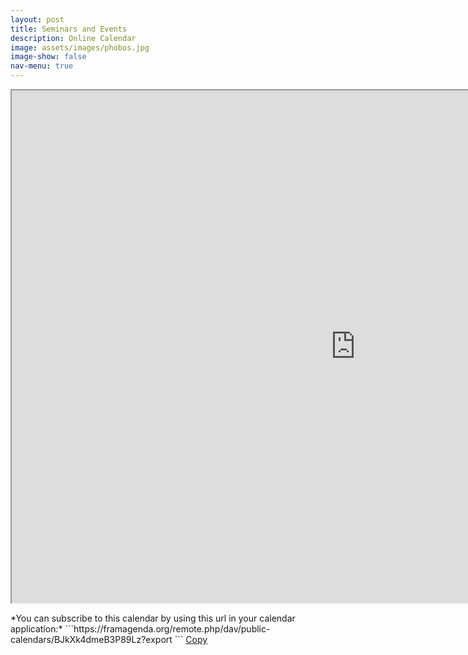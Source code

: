 ```yaml
---
layout: post
title: Seminars and Events
description: Online Calendar
image: assets/images/phobos.jpg
image-show: false
nav-menu: true
---
```


<script>
function CopyToClipboard(id)
{
var r = document.createRange();
r.selectNode(document.getElementById(id));
window.getSelection().removeAllRanges();
window.getSelection().addRange(r);
document.execCommand('copy');
window.getSelection().removeAllRanges();
}
</script>

<iframe width="1100" height="820" src="https://framagenda.org/apps/calendar/embed/BJkXk4dmeB3P89Lz"></iframe>

<p></p>
*You can subscribe to this calendar by using this url in your calendar application:*

<span id="calendar">
```https://framagenda.org/remote.php/dav/public-calendars/BJkXk4dmeB3P89Lz?export
```</span>
<a href="#" onclick="CopyToClipboard('calendar');return false;" class="button small">Copy</a>
